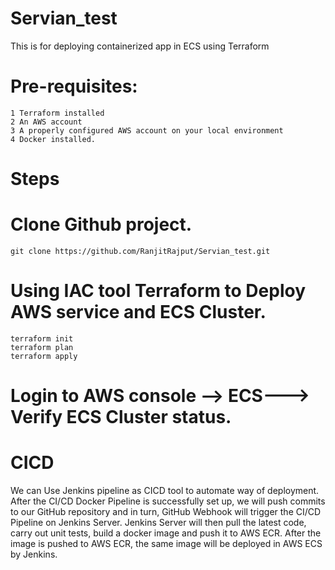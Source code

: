 # Servian_test
This is for deploying containerized app in ECS using Terraform

# Pre-requisites:
    1 Terraform installed
    2 An AWS account
    3 A properly configured AWS account on your local environment
    4 Docker installed.

# Steps

# Clone Github project.
    git clone https://github.com/RanjitRajput/Servian_test.git

# Using IAC tool Terraform to Deploy AWS service and ECS Cluster.
    terraform init
    terraform plan
    terraform apply

# Login to AWS console --> ECS---> Verify ECS Cluster status.

# CICD

We can Use Jenkins pipeline as CICD tool to automate way of deployment.
After the CI/CD Docker Pipeline is successfully set up, we will push commits to our GitHub repository and in turn, GitHub Webhook will trigger the CI/CD Pipeline on Jenkins Server. Jenkins Server will then pull the latest code, carry out unit tests, build a docker image and push it to AWS ECR. After the image is pushed to AWS ECR, the same image will be deployed in AWS ECS by Jenkins.

